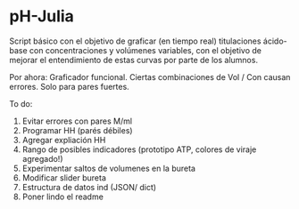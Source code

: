 # pH-Julia
Script básico con el objetivo de graficar (en tiempo real) titulaciones ácido-base con concentraciones y volúmenes variables, con el objetivo de mejorar el entendimiento de estas curvas por parte de los alumnos.

Por ahora: Graficador funcional. Ciertas combinaciones de Vol / Con causan errores. Solo para pares fuertes. 


To do: 
1) Evitar errores con pares M/ml
2) Programar HH (parés débiles)
3) Agregar expliación HH
4) Rango de posibles indicadores (prototipo ATP, colores de viraje agregado!)
5) Experimentar saltos de volumenes en la bureta 
6) Modificar slider bureta 
7) Estructura de datos ind (JSON/ dict)
8) Poner lindo el readme

